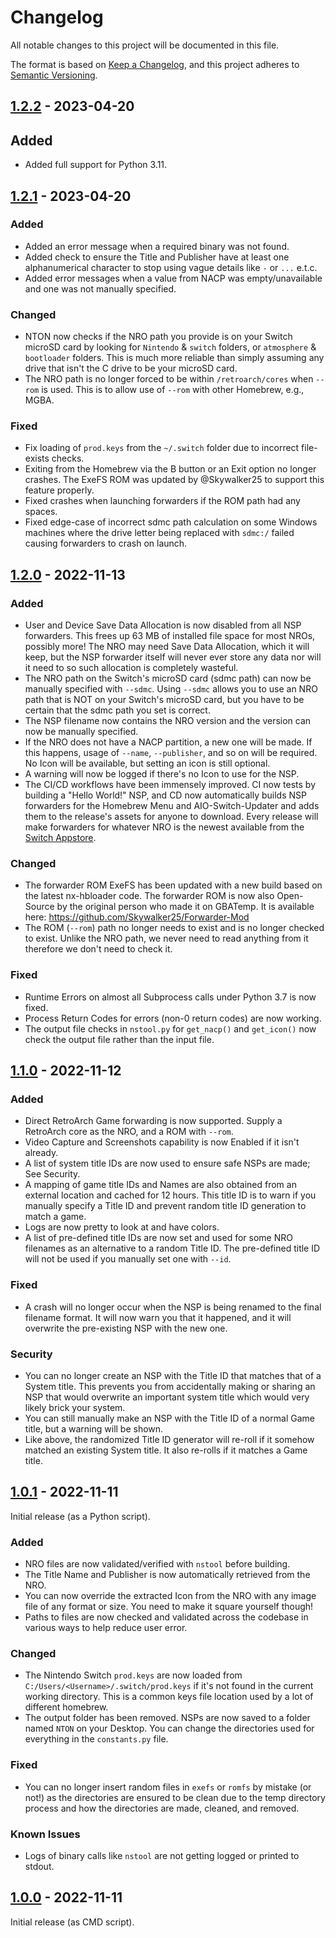 # Changelog

All notable changes to this project will be documented in this file.

The format is based on [Keep a Changelog](https://keepachangelog.com/en/1.0.0/),
and this project adheres to [Semantic Versioning](https://semver.org/spec/v2.0.0.html).

## [1.2.2] - 2023-04-20

## Added

- Added full support for Python 3.11.

## [1.2.1] - 2023-04-20

### Added

- Added an error message when a required binary was not found.
- Added check to ensure the Title and Publisher have at least one alphanumerical character to stop using
  vague details like `-` or `...` e.t.c.
- Added error messages when a value from NACP was empty/unavailable and one was not manually specified.

### Changed

- NTON now checks if the NRO path you provide is on your Switch microSD card by looking for `Nintendo` & `switch`
  folders, or `atmosphere` & `bootloader` folders. This is much more reliable than simply assuming any drive that
  isn't the C drive to be your microSD card.
- The NRO path is no longer forced to be within `/retroarch/cores` when `--rom` is used. This is to allow use of
  `--rom` with other Homebrew, e.g., MGBA. 

### Fixed

- Fix loading of `prod.keys` from the `~/.switch` folder due to incorrect file-exists checks.
- Exiting from the Homebrew via the B button or an Exit option no longer crashes. The ExeFS ROM was updated by
  @Skywalker25 to support this feature properly.
- Fixed crashes when launching forwarders if the ROM path had any spaces.
- Fixed edge-case of incorrect sdmc path calculation on some Windows machines where the drive letter being replaced
  with `sdmc:/` failed causing forwarders to crash on launch.

## [1.2.0] - 2022-11-13

### Added

- User and Device Save Data Allocation is now disabled from all NSP forwarders. This frees up 63 MB of installed file
  space for most NROs, possibly more! The NRO may need Save Data Allocation, which it will keep, but the NSP forwarder
  itself will never ever store any data nor will it need to so such allocation is completely wasteful.
- The NRO path on the Switch's microSD card (sdmc path) can now be manually specified with `--sdmc`. Using `--sdmc`
  allows you to use an NRO path that is NOT on your Switch's microSD card, but you have to be certain that the sdmc
  path you set is correct.
- The NSP filename now contains the NRO version and the version can now be manually specified.
- If the NRO does not have a NACP partition, a new one will be made. If this happens, usage of `--name`, `--publisher`,
  and so on will be required. No Icon will be available, but setting an icon is still optional.
- A warning will now be logged if there's no Icon to use for the NSP.
- The CI/CD workflows have been immensely improved. CI now tests by building a "Hello World!" NSP, and CD now
  automatically builds NSP forwarders for the Homebrew Menu and AIO-Switch-Updater and adds them to the release's
  assets for anyone to download. Every release will make forwarders for whatever NRO is the newest available from the
  [Switch Appstore](https://apps.fortheusers.org/switch).

### Changed

- The forwarder ROM ExeFS has been updated with a new build based on the latest nx-hbloader code. The forwarder ROM is
  now also Open-Source by the original person who made it on GBATemp. It is available here:
  https://github.com/Skywalker25/Forwarder-Mod
- The ROM (`--rom`) path no longer needs to exist and is no longer checked to exist. Unlike the NRO path, we never need
  to read anything from it therefore we don't need to check it.

### Fixed

- Runtime Errors on almost all Subprocess calls under Python 3.7 is now fixed.
- Process Return Codes for errors (non-0 return codes) are now working.
- The output file checks in `nstool.py` for `get_nacp()` and `get_icon()` now check the output file rather than the
  input file.

## [1.1.0] - 2022-11-12

### Added

- Direct RetroArch Game forwarding is now supported. Supply a RetroArch core as the NRO, and a ROM with `--rom`.
- Video Capture and Screenshots capability is now Enabled if it isn't already.
- A list of system title IDs are now used to ensure safe NSPs are made; See Security.
- A mapping of game title IDs and Names are also obtained from an external location and cached for 12 hours.
  This title ID is to warn if you manually specify a Title ID and prevent random title ID generation to match a game.
- Logs are now pretty to look at and have colors.
- A list of pre-defined title IDs are now set and used for some NRO filenames as an alternative to a random Title ID.
  The pre-defined title ID will not be used if you manually set one with `--id`.

### Fixed

- A crash will no longer occur when the NSP is being renamed to the final filename format. It will now warn you that it
  happened, and it will overwrite the pre-existing NSP with the new one.

### Security

- You can no longer create an NSP with the Title ID that matches that of a System title. This prevents you from
  accidentally making or sharing an NSP that would overwrite an important system title which would very likely brick
  your system.
- You can still manually make an NSP with the Title ID of a normal Game title, but a warning will be shown.
- Like above, the randomized Title ID generator will re-roll if it somehow matched an existing System title.
  It also re-rolls if it matches a Game title.

## [1.0.1] - 2022-11-11

Initial release (as a Python script).

### Added

- NRO files are now validated/verified with `nstool` before building.
- The Title Name and Publisher is now automatically retrieved from the NRO.
- You can now override the extracted Icon from the NRO with any image file of any format or size.
  You need to make it square yourself though!
- Paths to files are now checked and validated across the codebase in various ways to help reduce user error.

### Changed

- The Nintendo Switch `prod.keys` are now loaded from `C:/Users/<Username>/.switch/prod.keys` if it's not found in the
  current working directory. This is a common keys file location used by a lot of different homebrew.
- The output folder has been removed. NSPs are now saved to a folder named `NTON` on your Desktop.
  You can change the directories used for everything in the `constants.py` file.

### Fixed

- You can no longer insert random files in `exefs` or `romfs` by mistake (or not!) as the directories are ensured to
  be clean due to the temp directory process and how the directories are made, cleaned, and removed.

### Known Issues

- Logs of binary calls like `nstool` are not getting logged or printed to stdout.

## [1.0.0] - 2022-11-11

Initial release (as CMD script).

[1.2.2]: https://github.com/rlaphoenix/nton/releases/tag/v1.2.2
[1.2.1]: https://github.com/rlaphoenix/nton/releases/tag/v1.2.1
[1.2.0]: https://github.com/rlaphoenix/nton/releases/tag/v1.2.0
[1.1.0]: https://github.com/rlaphoenix/nton/releases/tag/v1.1.0
[1.0.1]: https://github.com/rlaphoenix/nton/releases/tag/v1.0.1
[1.0.0]: https://github.com/rlaphoenix/nton/releases/tag/v1.0.0
